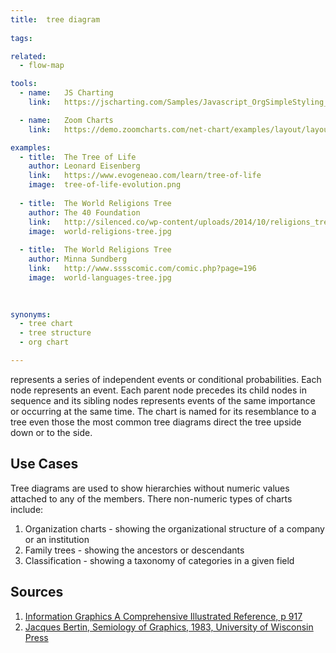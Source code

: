 ```yaml
---
title:  tree diagram
  
tags:

related:
  - flow-map

tools:
  - name:   JS Charting
    link:   https://jscharting.com/Samples/Javascript_OrgSimpleStyling_Chart

  - name:   Zoom Charts
    link:   https://demo.zoomcharts.com/net-chart/examples/layout/layout-hierarchy

examples:
  - title:  The Tree of Life
    author: Leonard Eisenberg
    link:   https://www.evogeneao.com/learn/tree-of-life
    image:  tree-of-life-evolution.png
    
  - title:  The World Religions Tree
    author: The 40 Foundation
    link:   http://silenced.co/wp-content/uploads/2014/10/religions_tree.jpg
    image:  world-religions-tree.jpg
  
  - title:  The World Religions Tree
    author: Minna Sundberg
    link:   http://www.sssscomic.com/comic.php?page=196
    image:  world-languages-tree.jpg
    
    

synonyms:
  - tree chart
  - tree structure
  - org chart

---
```


represents a series of independent events or conditional probabilities. Each node represents an event. Each parent node precedes its child nodes in sequence and its sibling nodes represents events of the same importance or occurring at the same time. The chart is named for its resemblance to a tree even those the most common tree diagrams direct the tree upside down or to the side.

<!--more-->

## Use Cases
Tree diagrams are used to show hierarchies without numeric values attached to any of the members. There non-numeric types of charts include:
1. Organization charts - showing the organizational structure of a company or an institution
2. Family trees - showing the ancestors or descendants
3. Classification - showing a taxonomy of categories in a given field

## Sources
1. [Information Graphics A Comprehensive Illustrated Reference, p 917](https://books.google.com/books?id=LT1RXREvkGIC&printsec=frontcover&source=gbs_ViewAPI&redir_esc=y#v=onepage&q&f=false)
2. [Jacques Bertin, Semiology of Graphics, 1983, University of Wisconsin Press]()
